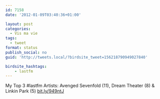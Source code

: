 ```yaml
---
id: 7158
date: '2012-01-09T03:40:36+01:00'

layout: post
categories:
  - Vis ma vie
tags:
  - tweet
format: status
publish_social: no
guid: 'http://tweets.local/?birdsite_tweet=156218790949027840'

birdsite_hashtags:
    - lastfm
---
```


My Top 3 #lastfm Artists: Avenged Sevenfold (11), Dream Theater (8) &amp; Linkin Park (5) [bit.ly/949ntJ](http://bit.ly/949ntJ)